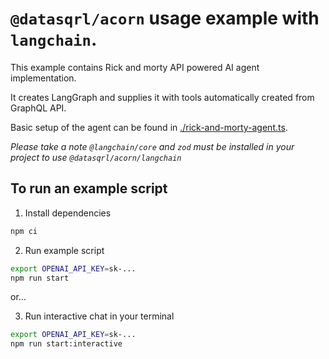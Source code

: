 # `@datasqrl/acorn` usage example with `langchain`.

This example contains Rick and morty API powered AI agent implementation.

It creates LangGraph and supplies it with tools automatically created from
GraphQL API.

Basic setup of the agent can be found
in [./rick-and-morty-agent.ts](./rick-and-morty-agent.ts).

_Please take a note `@langchain/core` and `zod` must be installed in your
project to use `@datasqrl/acorn/langchain`_

## To run an example script

1. Install dependencies

```sh
npm ci
```

2. Run example script

```sh
export OPENAI_API_KEY=sk-...
npm run start
```

or...

3. Run interactive chat in your terminal

```sh
export OPENAI_API_KEY=sk-...
npm run start:interactive
```
